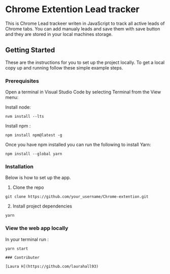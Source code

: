 # Chrome Extention Lead tracker

<a>This is Chrome Lead trackeer writen in JavaScript to track all active leads of Chrome tabs. You can add manualy leads and save them with save button and they are stored in your local machines storage.</a>

## Getting Started

These are the instructions for you to set up the project locally. To get a local copy up and running follow these simple example steps.

### Prerequisites

Open a terminal in Visual Studio Code by selecting Terminal from the View menu:

Install node:

```
nvm install --lts

```

Install npm :

```
npm install npm@latest -g
```

Once you have npm installed you can run the following to install Yarn:

```
npm install --global yarn
```

### Installation

Below is how to set up the app.

1. Clone the repo

```
git clone https://github.com/your_username/Chrome-extention.git
```

2. Install project dependencies

```
yarn
```

### View the web app locally

In your terminal run :

```
yarn start

### Contributer

[Laura H](https://github.com/laurahall93)

```
